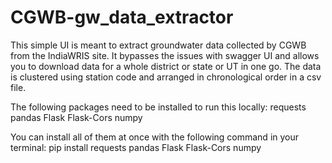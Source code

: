 # CGWB-gw_data_extractor
This simple UI is meant to extract groundwater data collected by CGWB from the IndiaWRIS site. It bypasses the issues with swagger UI and allows you to download data for a whole district or state or UT in one go. The data is clustered using station code and arranged in chronological order in a csv file. 

The following packages need to be installed to run this locally:
requests
pandas
Flask
Flask-Cors
numpy

You can install all of them at once with the following command in your terminal:
pip install requests pandas Flask Flask-Cors numpy
